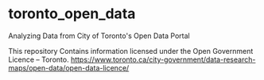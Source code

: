 # toronto_open_data
Analyzing Data from City of Toronto's Open Data Portal


This repository Contains information licensed under the Open Government Licence – Toronto.
https://www.toronto.ca/city-government/data-research-maps/open-data/open-data-licence/
